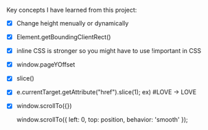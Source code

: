 
Key concepts I have learned from this project:

- [x] Change height menually or dynamically
- [x] Element.getBoundingClientRect() 
- [x] inline CSS is stronger so you might have to use !important in CSS
- [x] window.pageYOffset
- [x] slice()
- [x] e.currentTarget.getAttribute("href").slice(1); ex) #LOVE -> LOVE
- [x] window.scrollTo({})
    
  window.scrollTo({
    left: 0,
    top: position,
    behavior: 'smooth'
});